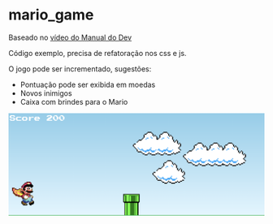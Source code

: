 # mario_game

Baseado no [vídeo do Manual do Dev](https://www.youtube.com/watch?v=r9buAwVBDhA)

Código exemplo, precisa de refatoração nos css e js.

O jogo pode ser incrementado, sugestões:
- Pontuação pode ser exibida em moedas
- Novos inimigos
- Caixa com brindes para o Mario



![mario](./images/mario_screen.png)